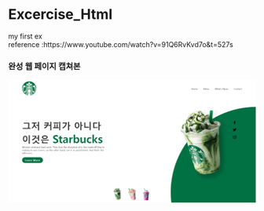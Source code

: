# Excercise_Html

<p>my first ex<br>
reference :https://www.youtube.com/watch?v=91Q6RvKvd7o&t=527s </p>
<h3> 완성 웹 페이지 캡쳐본 </h3>
<img src= "./starbucks/img/starbucks_web.png">

